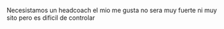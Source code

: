 Necesistamos un headcoach
el mio me gusta no sera muy fuerte ni muy sito pero es dificil de controlar